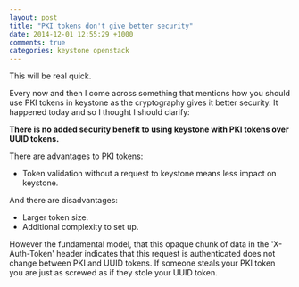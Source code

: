 ```yaml
---
layout: post
title: "PKI tokens don't give better security"
date: 2014-12-01 12:55:29 +1000
comments: true
categories: keystone openstack
---
```


This will be real quick.

Every now and then I come across something that mentions how you should use PKI tokens in keystone as the cryptography gives it better security.
It happened today and so I thought I should clarify:

__There is no added security benefit to using keystone with PKI tokens over UUID tokens.__

There are advantages to PKI tokens:

 - Token validation without a request to keystone means less impact on keystone.

And there are disadvantages:

 - Larger token size.
 - Additional complexity to set up.

However the fundamental model, that this opaque chunk of data in the 'X-Auth-Token' header indicates that this request is authenticated does not change between PKI and UUID tokens.
If someone steals your PKI token you are just as screwed as if they stole your UUID token.

